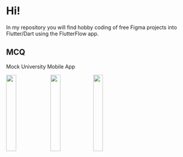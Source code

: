 <h1>Hi!</h1>
<p>In my repository you will find hobby coding of free Figma projects into Flutter/Dart using the FlutterFlow app.</p>

<h2>MCQ</h2>
<p>Mock University Mobile App</p>

<img src="https://github.com/rafalkokosinski/flutterflow_views/assets/159474158/635a2f26-6e64-4ae4-8ae7-0780ddd09571" width="23%"></img> <img src="https://github.com/rafalkokosinski/flutterflow_views/assets/159474158/4d70dedb-bc1a-43eb-a8a7-4ed60e4ae775" width="23%"></img><img src="https://github.com/rafalkokosinski/flutterflow_views/assets/159474158/a8191290-2f8c-48ec-8516-ddaf0c0ed3ca" width="23%"></img> 
